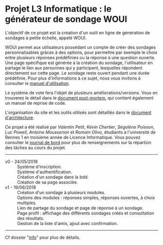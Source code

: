 # Projet L3 Informatique : le générateur de sondage WOUI

L'objectif de ce projet est la création d'un outil en ligne de génération de sondages à petite échelle, appelé WOUI.

WOUI permet aux utilisateurs possédant un compte de créer des sondages personnalisables grâces à des options, pour permettre par exemple le choix entre plusieurs réponses prédéfinies ou la réponse à une question ouverte. Une page spécifique est générée à la création du sondage, l'utilisateur en partage le lien aux personnes qui y participent, lesquelles répondent directement sur cette page. Le sondage reste ouvert pendant une durée prédéfinie. Pour plus d'informations à ce sujet, nous vous invitons à consulter le [manuel d'utilisation](https://github.com/SegolenePoisson/ProjetL3/blob/master/info/utilisation.md).

Le système de vote fera l'objet de plusieurs améliorations/versions. Vous en trouverez le détail dans le [document post-mortem](https://github.com/SegolenePoisson/ProjetL3/blob/master/info/post_mortem.md), qui contient également un manuel de reprise de code.

L'organisation du site et les outils utilisés sont détaillés dans le [document d'architecture](https://github.com/SegolenePoisson/ProjetL3/blob/master/info/design.md).

Ce projet a été réalisé par *Valentin Petit*, *Kévin Chertier*, *Ségolène Poisson*, *Luc Powell*, *Antoine Mousserion* et *Romain Olivo*, étudiants à l'université de Rennes 1 en troisième année de Licence Informatique. Vous pouvez consulter le [journal de bord](https://github.com/SegolenePoisson/ProjetL3/blob/master/info/journal.md) pour plus de renseignements sur la répartion des tâches au cours du projet.

----

<dl>
  <dt>v0 - 24/05/2018</dt>
  <dd>Système d'inscription.</dd>
  <dd>Système d'authentification.</dd>
  <dd>Création d'un sondage dans la bdd.</dd>
  <dd>Création de sa page associée.</dd>
	
  <dt>v1 - 19/06/2018</dt>
  <dd>Création d'un sondage à plusieurs modules.</dd>
  <dd>Options des modules : réponses simples, réponses ouvertes, à choix multiples.</dd>
  <dd>Lien de partage du sondage et page de réponse à un sondage.</dd>
  <dd>Page profil : affichage des différents sondages créés et consultation des résultats.</dd>
  <dd>Gestion de la liste d'amis, ajout avec confirmation.</dd>
</dl>

---

Cf dossier "[info](https://github.com/SegolenePoisson/ProjetL3/tree/master/info)" pour plus de détails.
